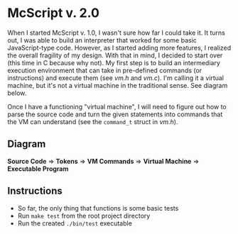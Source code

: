 # McScript v. 2.0

When I started McScript v. 1.0, I wasn't sure how far I could take it. It turns out,
I was able to build an interpreter that worked for some basic JavaScript-type code.
However, as I started adding more features, I realized the overall fragility of my design.
With that in mind, I decided to start over (this time in C because why not). My first step 
is to build an intermediary execution environment that can take in pre-defined commands 
(or instructions) and execute them (see *vm.h* and *vm.c*). I'm calling it a virtual machine, but
it's not a virtual machine in the traditional sense. See diagram below.

Once I have a functioning "virtual machine", I will need to figure out how to parse the source code and 
turn the given statements into commands that the VM can understand (see the `command_t` struct in *vm.h*).

## Diagram
**Source Code** => **Tokens** => **VM Commands** => **Virtual Machine** => **Executable Program**

## Instructions
- So far, the only thing that functions is some basic tests
- Run `make test` from the root project directory
- Run the created `./bin/test` executable